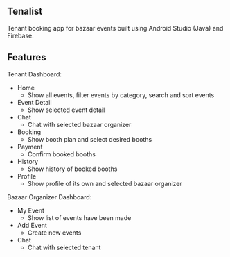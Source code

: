## Tenalist
Tenant booking app for bazaar events built using Android Studio (Java) and Firebase.


## Features
Tenant Dashboard:
* Home
  * Show all events, filter events by category, search and sort events
* Event Detail
  * Show selected event detail
* Chat
  * Chat with selected bazaar organizer
* Booking
  * Show booth plan and select desired booths 
* Payment
  * Confirm booked booths
* History
  * Show history of booked booths
* Profile
  * Show profile of its own and selected bazaar organizer

Bazaar Organizer Dashboard:
* My Event
  * Show list of events have been made
* Add Event
  * Create new events
* Chat
  * Chat with selected tenant
